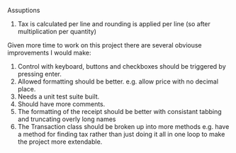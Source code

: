 Assuptions

1. Tax is calculated per line and rounding is applied per line (so after multiplication per quantity)


Given more time to work on this project there are several obviouse improvements I would make:
1. Control with keyboard, buttons and checkboxes should be triggered by pressing enter.
2. Allowed formatting should be better. e.g. allow price with no decimal place.
3. Needs a unit test suite built.
4. Should have more comments.
5. The formatting of the receipt should be better with consistant tabbing and truncating overly long names
6. The Transaction class should be broken up into more methods e.g. have a method for finding tax rather than just doing it all in one loop to make the project more extendable.
